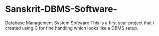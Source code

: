 # Sanskrit-DBMS-Software-
Database Management System Software
This is a first year project that i created using C for fine handling which looks like a DBMS setup.
